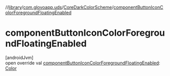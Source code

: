 //[library](../../../index.md)/[com.glovoapp.uds](../index.md)/[CoreDarkColorScheme](index.md)/[componentButtonIconColorForegroundFloatingEnabled](component-button-icon-color-foreground-floating-enabled.md)

# componentButtonIconColorForegroundFloatingEnabled

[androidJvm]\
open override val [componentButtonIconColorForegroundFloatingEnabled](component-button-icon-color-foreground-floating-enabled.md): [Color](https://developer.android.com/reference/kotlin/androidx/compose/ui/graphics/Color.html)
